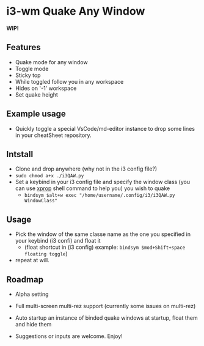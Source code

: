 # i3-wm Quake Any Window

**WIP!**

## Features
* Quake mode for any window
* Toggle mode
* Sticky top
* While toggled follow you in any workspace
* Hides on '-1' workspace
* Set quake height

## Example usage
* Quickly toggle a special VsCode/md-editor instance to drop some lines in your cheatSheet repository.

## Intstall
* Clone and drop anywhere (why not in the i3 config file?)
* `sudo chmod a+x ./i3QAW.py`
* Set a keybind in your i3 config file and specify the window class (you can use [xprop](https://www.archlinux.org/packages/extra/x86_64/xorg-xprop/) shell command to help you) you wish to quake
    * `bindsym $alt+w exec "/home/username/.config/i3/i3QAW.py WindowClass"`

## Usage
* Pick the window of the same classe name as the one you specified in your keybind (i3 confi) and float it
  * (float shortcut in (i3 config) example: `bindsym $mod+Shift+space floating toggle`)
* repeat at will.

## Roadmap
* Alpha setting
* Full multi-screen multi-rez support (currently some issues on multi-rez)
* Auto startup an instance of binded quake windows at startup, float them and hide them

* Suggestions or inputs are welcome. Enjoy!
